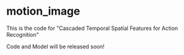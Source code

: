 # motion_image

This is the code for "Cascaded Temporal Spatial Features for Action Recognition"

Code and Model will be released soon!
